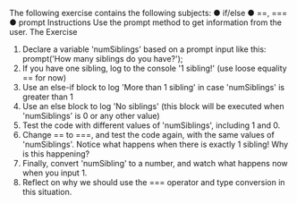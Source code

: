 The following exercise contains the following subjects:
● if/else
● ==, ===
● prompt
Instructions
Use the prompt method to get information from the user.
The Exercise
1. Declare a variable 'numSiblings' based on a prompt input
like this:
prompt('How many siblings do you have?');
2. If you have one sibling, log to the console '1 sibling!' (use
loose equality == for now)
3. Use an else-if block to log 'More than 1 sibling' in case
'numSiblings' is greater than 1
4. Use an else block to log 'No siblings' (this block will be
executed when 'numSiblings' is 0 or any other value)
5. Test the code with different values of 'numSiblings',
including 1 and 0.
6. Change == to ===, and test the code again, with the same
values of 'numSiblings'. Notice what happens when there
is exactly 1 sibling! Why is this happening?
7. Finally, convert 'numSibling' to a number, and watch what
happens now when you input 1.
8. Reflect on why we should use the === operator and type
conversion in this situation.


